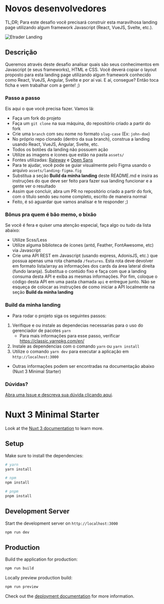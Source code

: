 # Novos desenvolvedores

TL;DR; Para este desafio você precisará construir esta maravilhosa landing page utilizando algum framework Javascript (React, VueJS, Svelte, etc.).

![Etrader Landing](assets/landing.png)

## Descrição
Queremos através deste desafio analisar quais são seus conhecimentos em Javascript (e seus frameworks), HTML e CSS. Você deverá copiar o layout proposto para esta landing page utilizando algum framework conhecido como React, VueJS, Angular, Svelte e por aí vai. E aí, consegue? Então toca ficha e vem trabalhar com a gente! ;)

### Passo a passo
Eis aqui o que você precisa fazer. Vamos lá:
- Faça um fork do projeto
- Faça um ```git clone``` na sua máquina, do repositório criado a partir do fork
- Crie uma ```branch``` com seu nome no formato ```slug-case``` (Ex: ```john-doe```)
- No próprio repo clonado (dentro da sua branch), construa a landing usando React, VueJS, Angular, Svelte, etc.
- Todos os botões da landing não possuem ação
- Utilize as imagens e ícones que estão na pasta ```assets/```
- Fontes utilizadas: [Raleway](https://fonts.google.com/specimen/Raleway) e [Open Sans](https://fonts.google.com/specimen/Open+Sans)
- Para te ajudar, você pode se guiar visualmente pelo Figma usando o arquivo ```assets/landing-figma.fig```
- Substitua a seção **Build da minha landing** deste README.md e insira as instruções do que deve ser feito para fazer sua landing funcionar e a gente ver o resultado
- Assim que concluir, abra um PR no repositório criado a partir do fork, com o título sendo seu nome completo, escrito de maneira normal
- Feito, é só aguardar que vamos analisar e te responder ;)

### Bônus pra quem é bão memo, o bixão
Se você é fera e quiser uma atenção especial, faça algo ou tudo da lista abaixo:
- Utilize Scss/Less
- Utilize alguma biblioteca de ícones (antd, Feather, FontAwesome, etc) via Javascript
- Crie uma API REST em Javascript (usando express, AdonisJS, etc.) que possua apenas uma rota chamada ```/features```. Esta rota deve devolver em formato lista/array as informações dos cards da área lateral direita (fundo laranja). Substitua o contúdo fixo e faça com que a landing consuma desta API e exiba as mesmas informações. Por fim, coloque o código desta API em uma pasta chamada ```api``` e entregue junto. Não se esqueça de colocar as instruções de como iniciar a API localmente na seção **Build da minha landing**

### Build da minha landing
+ Para rodar o projeto siga os seguintes passos:
1. Verifique e ou instale as dependecias necessarias para o uso do gerenciador de pacotes ```yarn```
    * Para mais informações para esse passo, verificar https://classic.yarnpkg.com/en/
2. Instale as dependencias com o comando ```yarn``` ou ```yarn install```
3. Utilize o comando ```yarn dev``` para executar a aplicação em `http://localhost:3000`
+ Outras informações podem ser encontradas na documentação abaixo (Nuxt 3 Minimal Starter)

### Dúvidas?
[Abra uma Issue e descreva sua dúvida clicando aqui](https://github.com/mybets/challenge/issues/new?labels=question).

# Nuxt 3 Minimal Starter

Look at the [Nuxt 3 documentation](https://nuxt.com/docs/getting-started/introduction) to learn more.

## Setup

Make sure to install the dependencies:

```bash
# yarn
yarn install

# npm
npm install

# pnpm
pnpm install
```

## Development Server

Start the development server on `http://localhost:3000`

```bash
npm run dev
```

## Production

Build the application for production:

```bash
npm run build
```

Locally preview production build:

```bash
npm run preview
```

Check out the [deployment documentation](https://nuxt.com/docs/getting-started/deployment) for more information.

